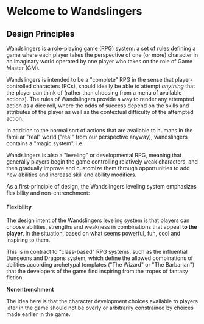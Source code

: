 # Welcome to Wandslingers

## **Design Principles**

Wandslingers is a role-playing game (RPG) system: a set of rules defining a game where each player takes the perspective of one (or more) character in an imaginary world operated by one player who takes on the role of Game Master (GM).

Wandslingers is intended to be a "complete" RPG in the sense that player-controlled characters (PCs), should ideally be able to attempt _anything_ that the player can think of (rather than choosing from a menu of available actions). The rules of Wandslingers provide a way to render any attempted action as a dice roll, where the odds of success depend on the skills and attributes of the player as well as the contextual difficulty of the attempted action.

In addition to the normal sort of actions that are available to humans in the familiar "real" world ("real" from our perspective anyway), wandslingers contains a "magic system", i.e.&#x20;

Wandslingers is also a "leveling" or developmental RPG, meaning that generally players begin the game controlling relatively weak characters, and then gradually improve and customize them through opportunities to add new abilities and increase skill and ability modifiers.

As a first-principle of design, the Wandslingers leveling system emphasizes flexibility and non-entrenchment:

#### Flexibility

The design intent of the Wandslingers leveling system is that players can choose abilities, strengths and weakness in combinations that appeal **to the** **player,** in the situation, based on what seems powerful, fun, cool and inspiring to them.

&#x20;This is in contract to "class-based" RPG systems, such as the influential Dungeons and Dragons system, which define the allowed combinations of abilities according archetypal templates ("The Wizard" or "The Barbarian") that the developers of the game find inspiring from the tropes of fantasy fiction.

**Nonentrenchment**

The idea here is that the character development choices available to players later in the game should not be overly or arbitrarily constrained by choices made earlier in the game.



